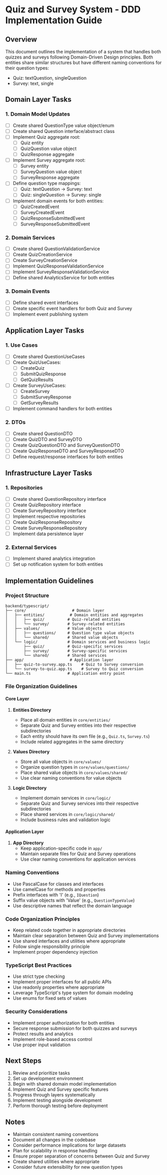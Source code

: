 # Quiz and Survey System - DDD Implementation Guide

## Overview
This document outlines the implementation of a system that handles both quizzes and surveys following Domain-Driven Design principles. Both entities share similar structures but have different naming conventions for their question types:
- Quiz: textQuestion, singleQuestion
- Survey: text, single

## Domain Layer Tasks

### 1. Domain Model Updates
- [ ] Create shared QuestionType value object/enum
- [ ] Create shared Question interface/abstract class
- [ ] Implement Quiz aggregate root:
  - [ ] Quiz entity
  - [ ] QuizQuestion value object
  - [ ] QuizResponse aggregate
- [ ] Implement Survey aggregate root:
  - [ ] Survey entity
  - [ ] SurveyQuestion value object
  - [ ] SurveyResponse aggregate
- [ ] Define question type mappings:
  - [ ] Quiz: textQuestion → Survey: text
  - [ ] Quiz: singleQuestion → Survey: single
- [ ] Implement domain events for both entities:
  - [ ] QuizCreatedEvent
  - [ ] SurveyCreatedEvent
  - [ ] QuizResponseSubmittedEvent
  - [ ] SurveyResponseSubmittedEvent

### 2. Domain Services
- [ ] Create shared QuestionValidationService
- [ ] Create QuizCreationService
- [ ] Create SurveyCreationService
- [ ] Implement QuizResponseValidationService
- [ ] Implement SurveyResponseValidationService
- [ ] Define shared AnalyticsService for both entities

### 3. Domain Events
- [ ] Define shared event interfaces
- [ ] Create specific event handlers for both Quiz and Survey
- [ ] Implement event publishing system

## Application Layer Tasks

### 1. Use Cases
- [ ] Create shared QuestionUseCases
- [ ] Create QuizUseCases:
  - [ ] CreateQuiz
  - [ ] SubmitQuizResponse
  - [ ] GetQuizResults
- [ ] Create SurveyUseCases:
  - [ ] CreateSurvey
  - [ ] SubmitSurveyResponse
  - [ ] GetSurveyResults
- [ ] Implement command handlers for both entities

### 2. DTOs
- [ ] Create shared QuestionDTO
- [ ] Create QuizDTO and SurveyDTO
- [ ] Create QuizQuestionDTO and SurveyQuestionDTO
- [ ] Create QuizResponseDTO and SurveyResponseDTO
- [ ] Define request/response interfaces for both entities

## Infrastructure Layer Tasks

### 1. Repositories
- [ ] Create shared QuestionRepository interface
- [ ] Create QuizRepository interface
- [ ] Create SurveyRepository interface
- [ ] Implement respective repositories
- [ ] Create QuizResponseRepository
- [ ] Create SurveyResponseRepository
- [ ] Implement data persistence layer

### 2. External Services
- [ ] Implement shared analytics integration
- [ ] Set up notification system for both entities

## Implementation Guidelines

### Project Structure
```
backend/typescript/
├── core/                    # Domain layer
│   ├── entities/           # Domain entities and aggregates
│   │   ├── quiz/          # Quiz-related entities
│   │   └── survey/        # Survey-related entities
│   ├── values/            # Value objects
│   │   ├── questions/     # Question type value objects
│   │   └── shared/        # Shared value objects
│   └── logic/             # Domain services and business logic
│       ├── quiz/          # Quiz-specific services
│       ├── survey/        # Survey-specific services
│       └── shared/        # Shared services
├── app/                    # Application layer
│   ├── quiz-to-survey.app.ts    # Quiz to Survey conversion
│   └── survey-to-quiz.app.ts    # Survey to Quiz conversion
└── main.ts                # Application entry point
```

### File Organization Guidelines

#### Core Layer
1. **Entities Directory**
   - Place all domain entities in `core/entities/`
   - Separate Quiz and Survey entities into their respective subdirectories
   - Each entity should have its own file (e.g., `Quiz.ts`, `Survey.ts`)
   - Include related aggregates in the same directory

2. **Values Directory**
   - Store all value objects in `core/values/`
   - Organize question types in `core/values/questions/`
   - Place shared value objects in `core/values/shared/`
   - Use clear naming conventions for value objects

3. **Logic Directory**
   - Implement domain services in `core/logic/`
   - Separate Quiz and Survey services into their respective subdirectories
   - Place shared services in `core/logic/shared/`
   - Include business rules and validation logic

#### Application Layer
1. **App Directory**
   - Keep application-specific code in `app/`
   - Maintain separate files for Quiz and Survey operations
   - Use clear naming conventions for application services

### Naming Conventions
- Use PascalCase for classes and interfaces
- Use camelCase for methods and properties
- Prefix interfaces with 'I' (e.g., `IQuestion`)
- Suffix value objects with 'Value' (e.g., `QuestionTypeValue`)
- Use descriptive names that reflect the domain language

### Code Organization Principles
- Keep related code together in appropriate directories
- Maintain clear separation between Quiz and Survey implementations
- Use shared interfaces and utilities where appropriate
- Follow single responsibility principle
- Implement proper dependency injection

### TypeScript Best Practices
- Use strict type checking
- Implement proper interfaces for all public APIs
- Use readonly properties where appropriate
- Leverage TypeScript's type system for domain modeling
- Use enums for fixed sets of values

### Security Considerations
- Implement proper authorization for both entities
- Secure response submission for both quizzes and surveys
- Protect results and analytics
- Implement role-based access control
- Use proper input validation

## Next Steps
1. Review and prioritize tasks
2. Set up development environment
3. Begin with shared domain model implementation
4. Implement Quiz and Survey specific features
5. Progress through layers systematically
6. Implement testing alongside development
7. Perform thorough testing before deployment

## Notes
- Maintain consistent naming conventions
- Document all changes in the codebase
- Consider performance implications for large datasets
- Plan for scalability in response handling
- Ensure proper separation of concerns between Quiz and Survey
- Create shared utilities where appropriate
- Consider future extensibility for new question types

